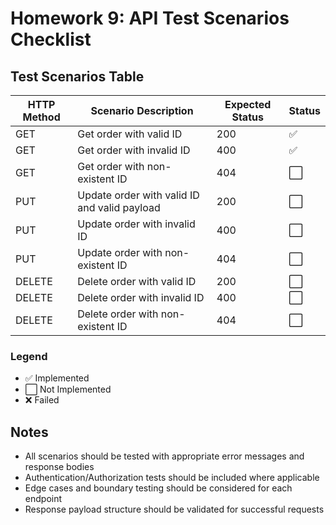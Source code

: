 
# Homework 9: API Test Scenarios Checklist

## Test Scenarios Table

| HTTP Method | Scenario Description | Expected Status | Status |
|------------|---------------------|-----------------|--------|
| GET | Get order with valid ID | 200 | ✅ |
| GET | Get order with invalid ID | 400 | ✅ |
| GET | Get order with non-existent ID | 404 | ⬜ |
| PUT | Update order with valid ID and valid payload | 200 | ⬜ |
| PUT | Update order with invalid ID | 400 | ⬜ |
| PUT | Update order with non-existent ID | 404 | ⬜ |
| DELETE | Delete order with valid ID | 200 | ⬜ |
| DELETE | Delete order with invalid ID | 400 | ⬜ |
| DELETE | Delete order with non-existent ID | 404 | ⬜ |

### Legend
- ✅ Implemented
- ⬜ Not Implemented
- ❌ Failed

## Notes
- All scenarios should be tested with appropriate error messages and response bodies
- Authentication/Authorization tests should be included where applicable
- Edge cases and boundary testing should be considered for each endpoint
- Response payload structure should be validated for successful requests